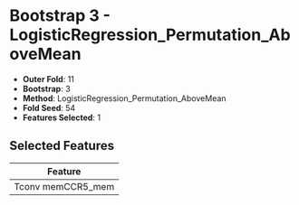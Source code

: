 # Bootstrap 3 - LogisticRegression_Permutation_AboveMean

- **Outer Fold**: 11
- **Bootstrap**: 3
- **Method**: LogisticRegression_Permutation_AboveMean
- **Fold Seed**: 54
- **Features Selected**: 1

## Selected Features

| Feature |
|---------|
| Tconv memCCR5_mem |

